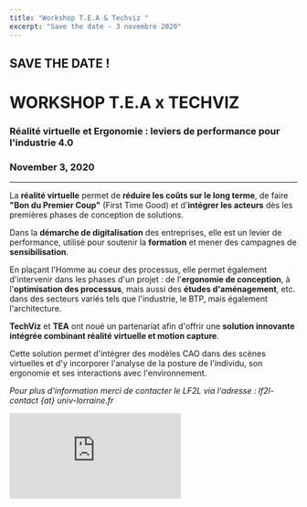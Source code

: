 ```yaml
---
title: "Workshop T.E.A & Techviz "
excerpt: "Save the date - 3 novembre 2020"
---
```



## SAVE THE DATE !


# WORKSHOP T.E.A x TECHVIZ


### Réalité virtuelle et Ergonomie : leviers de performance pour l'industrie 4.0

### November 3, 2020

-------------------

La **réalité virtuelle** permet de **réduire les coûts sur le long terme**, de faire **"Bon du Premier Coup"** (First Time Good) et d'**intégrer les acteurs** dès les premières phases de conception de solutions. 

Dans la **démarche de digitalisation** des entreprises, elle est un levier de performance, utilisé pour soutenir la **formation** et mener des campagnes de **sensibilisation**.

En plaçant l'Homme au coeur des processus, elle permet également d'intervenir dans les phases d'un projet : de l'**ergonomie de conception**, à l'**optimisation des processus**, mais aussi des **études d'aménagement**, etc. dans des secteurs variés tels que l'industrie, le BTP, mais également l'architecture.

**TechViz** et **TEA** ont noué un partenariat afin d'offrir une **solution innovante intégrée combinant réalité virtuelle et motion capture**. 

Cette solution permet d'intégrer des modèles CAO dans des scènes virtuelles et d'y incorporer l'analyse de la posture de l'individu, son ergonomie et ses interactions avec l'environnement. 

*Pour plus d'information merci de contacter le LF2L via l'adresse : lf2l-contact {at} univ-lorraine.fr* 


<iframe src="https://www.youtube-nocookie.com/embed/xffUTIM-3HU" frameborder="0" allowfullscreen=""></iframe>

